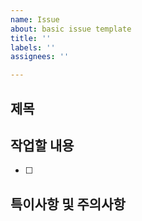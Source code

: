 ```yaml
---
name: Issue
about: basic issue template
title: ''
labels: ''
assignees: ''

---
```


## 제목

## 작업할 내용
- [ ] 

## 특이사항 및 주의사항
